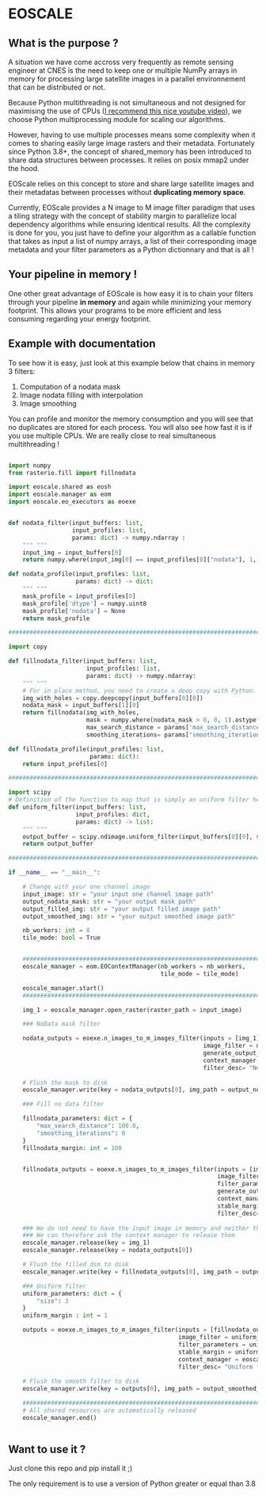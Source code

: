 # EOSCALE

## What is the purpose ?

A situation we have come accross very frequently as remote sensing engineer at CNES is the need to keep one or multiple NumPy arrays in memory for processing large satellite images in a parallel environnement that can be distributed or not.

Because Python multithreading is not simultaneous and not designed for maximising the use of CPUs ([I recommend this nice youtube video](https://www.youtube.com/watch?v=AZnGRKFUU0c)), we choose Python multiprocessing module for scaling our algorithms.

However, having to use multiple processes means some complexity when it comes to sharing easily large image rasters and their metadata. Fortunately since Python 3.8+, the concept of shared_memory has been introduced to share data structures between processes. It relies on posix mmap2 under the hood.

EOScale relies on this concept to store and share large satellite images and their metadatas between processes without **duplicating memory space**.

Currently, EOScale provides a N image to M image filter paradigm that uses a tiling strategy with the concept of stability margin to parallelize local dependency algorithms while ensuring identical results. All the complexity is done for you, you just have to define your algorithm as a callable function that takes as input a list of numpy arrays, a list of their corresponding image metadata and your filter parameters as a Python dictionnary and that is all !

## Your pipeline in memory !

One other great advantage of EOScale is how easy it is to chain your filters through your pipeline **in memory** and again while minimizing your memory footprint. This allows your programs to be more efficient and less consuming regarding your energy footprint. 

## Example with documentation

To see how it is easy, just look at this example below that chains in memory 3 filters:
1. Computation of a nodata mask
1. Image nodata filling with interpolation
1. Image smoothing

You can profile and monitor the memory consumption and you will see that no duplicates are stored for each process. You will also see how fast it is if you use multiple CPUs. We are really close to real simultaneous multithreading !

```python

import numpy
from rasterio.fill import fillnodata

import eoscale.shared as eosh
import eoscale.manager as eom
import eoscale.eo_executors as eoexe


def nodata_filter(input_buffers: list, 
                  input_profiles: list, 
                  params: dict) -> numpy.ndarray :
    """ """
    input_img = input_buffers[0]
    return numpy.where(input_img[0] == input_profiles[0]["nodata"], 1, 0 ).astype(numpy.uint8)

def nodata_profile(input_profiles: list,
                   params: dict) -> dict:
    """ """
    mask_profile = input_profiles[0]
    mask_profile['dtype'] = numpy.uint8
    mask_profile['nodata'] = None
    return mask_profile

###############################################################################################

import copy

def fillnodata_filter(input_buffers: list,
                      input_profiles: list,
                      params: dict) -> numpy.ndarray:
    """ """
    # For in place method, you need to create a deep copy with Python.
    img_with_holes = copy.deepcopy(input_buffers[0][0])
    nodata_mask = input_buffers[1][0]
    return fillnodata(img_with_holes, 
                      mask = numpy.where(nodata_mask > 0, 0, 1).astype(numpy.uint8), 
                      max_search_distance = params['max_search_distance'],
                      smoothing_iterations= params["smoothing_iterations"])

def fillnodata_profile(input_profiles: list,
                       params: dict):
    return input_profiles[0]

###############################################################################################

import scipy
# Definition of the function to map that is simply an uniform filter here
def uniform_filter(input_buffers: list, 
                   input_profiles: dict, 
                   params: dict) -> list:
    """ """
    output_buffer = scipy.ndimage.uniform_filter(input_buffers[0][0], size=params["size"])
    return output_buffer

##############################################################################################

if __name__ == "__main__":

    # Change with your one channel image
    input_image: str = "your input one channel image path"
    output_nodata_mask: str = "your output mask path"
    output_filled_img: str = "your output filled image path"
    output_smoothed_img: str = "your output smoothed image path"

    nb_workers: int = 8
    tile_mode: bool = True


    #############################################################################################################################
    eoscale_manager = eom.EOContextManager(nb_workers = nb_workers, 
                                           tile_mode = tile_mode)

    eoscale_manager.start()
    #############################################################################################################################

    img_1 = eoscale_manager.open_raster(raster_path = input_image)

    ### NoData mask filter

    nodata_outputs = eoexe.n_images_to_m_images_filter(inputs = [img_1],
                                                       image_filter = nodata_filter,
                                                       generate_output_profiles = nodata_profile,
                                                       context_manager = eoscale_manager,
                                                       filter_desc= "Nodata processing...")
    
    # Flush the mask to disk
    eoscale_manager.write(key = nodata_outputs[0], img_path = output_nodata_mask)

    ### Fill no data filter

    fillnodata_parameters: dict = {
        "max_search_distance": 100.0,
        "smoothing_iterations": 0
    }
    fillnodata_margin: int = 100


    fillnodata_outputs = eoexe.n_images_to_m_images_filter(inputs = [img_1, nodata_outputs[0]],
                                                           image_filter = fillnodata_filter,
                                                           filter_parameters = fillnodata_parameters,
                                                           generate_output_profiles = fillnodata_profile,
                                                           context_manager = eoscale_manager,
                                                           stable_margin = fillnodata_margin,
                                                           filter_desc= "Fill nodata processing...")
    
    ### We do not need to have the input image in memory and neither the mask for the next filter
    ### We can therefore ask the context manager to release them
    eoscale_manager.release(key = img_1)
    eoscale_manager.release(key = nodata_outputs[0])

    # Flush the filled dsm to disk
    eoscale_manager.write(key = fillnodata_outputs[0], img_path = output_filled_img)

    ### Uniform filter
    uniform_parameters: dict = {
        "size": 3
    }
    uniform_margin : int = 1

    outputs = eoexe.n_images_to_m_images_filter(inputs = [fillnodata_outputs[0]], 
                                                image_filter = uniform_filter,
                                                filter_parameters = uniform_parameters,
                                                stable_margin = uniform_margin,
                                                context_manager = eoscale_manager,
                                                filter_desc= "Uniform filter processing...")
    
    # Flush the smooth filter to disk
    eoscale_manager.write(key = outputs[0], img_path = output_smoothed_img)

    #############################################################################################################################
    # All shared resources are automatically released
    eoscale_manager.end()



```

## Want to use it ?

Just clone this repo and pip install it ;)

The only requirement is to use a version of Python greater or equal than 3.8



